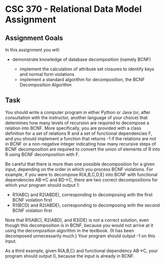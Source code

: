# CSC 370 - Relational Data Model Assignment

## Assignment Goals

In this assignment you will:

  * demonstrate knowledge of database decomposition (namely BCNF)

    + implement the calculation of attribute set closures to identify keys and normal form violations
    + implement a standard algorithm for decomposition, the BCNF Decomposition Algorithm

## Task

You should write a computer program in either Python or Java (or, after consultation with the instructor, another language of your choice) that determines how many levels of recursion are required to decompose a relation into BCNF. More specifically, you are provided with a class definition for a set of relations R and a set of functional dependencies F, and you should implement a function that returns -1 if the relations are not in BCNF or a non-negative integer indicating how many recursive steps of BCNF decomposition are required to convert the union of elements of R into R using BCNF decomposition with F. 

Be careful that there is more than one possible decomposition for a given input, depending on the order in which you process BCNF violations. For example, if you were to decompose R(A,B,C,D,E) into BCNF with functional dependencies AB→C and BD→C, there are two correct decompositions for which your program should output 1:

  * R1(ABC) and R2(ABDE), corresponding to decomposing with the first BCNF violation first
  * R1(BCD) and R2(ABDE), corresponding to decomposing with the second BCNF violation first

Note that R1(ABC), R2(ABD), and R3(DE) is not a correct solution, even though this decomposition is in BCNF, because you would not arrive at it using the decomposition algorithm in the textbook. (It has been decomposed unnecessarily much.) Your program should output -1 on this input.

As a third example, given R(A,B,C) and functional dependency AB→C, your program should output 0, because the input is already in BCNF.  
